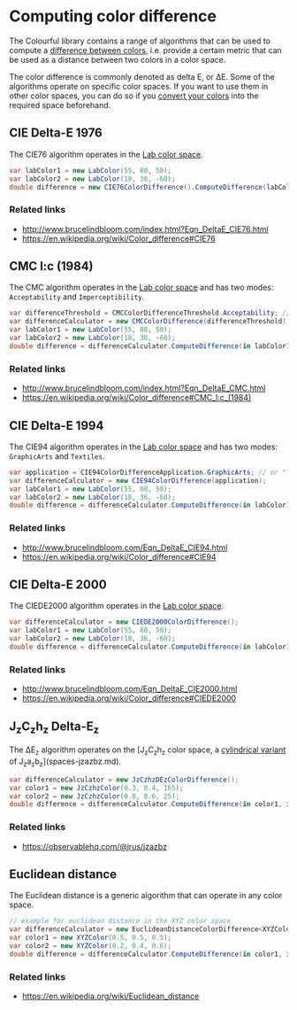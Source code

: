 # Computing color difference

The Colourful library contains a range of algorithms that can be used to compute a [difference between colors](https://en.wikipedia.org/wiki/Color_difference), i.e. provide a certain metric that can be used as a distance between two colors in a color space.

The color difference is commonly denoted as delta E, or ΔE. Some of the algorithms operate on specific color spaces. If you want to use them in other color spaces, you can do so if you [convert your colors](topic-conversion.md) into the required space beforehand.


## CIE Delta-E 1976

The CIE76 algorithm operates in the [Lab color space](spaces-lab.md).

```csharp
var labColor1 = new LabColor(55, 80, 50);
var labColor2 = new LabColor(18, 36, -60);
double difference = new CIE76ColorDifference().ComputeDifference(labColor1, labColor2); // 124.1169
```

### Related links

- http://www.brucelindbloom.com/index.html?Eqn_DeltaE_CIE76.html
- https://en.wikipedia.org/wiki/Color_difference#CIE76


## CMC l:c (1984)

The CMC algorithm operates in the [Lab color space](spaces-lab.md) and has two modes: `Acceptability` and `Imperceptibility`.

```csharp
var differenceThreshold = CMCColorDifferenceThreshold.Acceptability; // or "Imperceptibility"
var differenceCalculator = new CMCColorDifference(differenceThreshold);
var labColor1 = new LabColor(55, 80, 50);
var labColor2 = new LabColor(18, 36, -60);
double difference = differenceCalculator.ComputeDifference(in labColor1, in labColor2); // 69.7388
```

### Related links

- http://www.brucelindbloom.com/index.html?Eqn_DeltaE_CMC.html
- https://en.wikipedia.org/wiki/Color_difference#CMC_l:c_(1984)


## CIE Delta-E 1994

The CIE94 algorithm operates in the [Lab color space](spaces-lab.md) and has two modes: `GraphicArts` and `Textiles`.

```csharp
var application = CIE94ColorDifferenceApplication.GraphicArts; // or "Textiles"
var differenceCalculator = new CIE94ColorDifference(application);
var labColor1 = new LabColor(55, 80, 50);
var labColor2 = new LabColor(18, 36, -60);
double difference = differenceCalculator.ComputeDifference(in labColor1, in labColor2); // 60.7882
```

### Related links

- http://www.brucelindbloom.com/Eqn_DeltaE_CIE94.html
- https://en.wikipedia.org/wiki/Color_difference#CIE94


## CIE Delta-E 2000

The CIEDE2000 algorithm operates in the [Lab color space](spaces-lab.md).

```csharp
var differenceCalculator = new CIEDE2000ColorDifference();
var labColor1 = new LabColor(55, 80, 50);
var labColor2 = new LabColor(18, 36, -60);
double difference = differenceCalculator.ComputeDifference(in labColor1, in labColor2); // 52.2320
```

### Related links

- http://www.brucelindbloom.com/Eqn_DeltaE_CIE2000.html
- https://en.wikipedia.org/wiki/Color_difference#CIEDE2000


## J<sub>z</sub>C<sub>z</sub>h<sub>z</sub> Delta-E<sub>z</sub>

The ΔE<sub>z</sub> algorithm operates on the [J<sub>z</sub>C<sub>z</sub>h<sub>z</sub> color space, a [cylindrical variant](topic-cylindrical-spaces.md) of J<sub>z</sub>a<sub>z</sub>b<sub>z</sub>](spaces-jzazbz.md).

```csharp
var differenceCalculator = new JzCzhzDEzColorDifference();
var color1 = new JzCzhzColor(0.3, 0.4, 165);
var color2 = new JzCzhzColor(0.8, 0.6, 25);
double difference = differenceCalculator.ComputeDifference(in color1, in color2); // 1.0666
```

### Related links

- https://observablehq.com/@jrus/jzazbz


## Euclidean distance

The Euclidean distance is a generic algorithm that can operate in any color space. 

```csharp
// example for euclidean distance in the XYZ color space
var differenceCalculator = new EuclideanDistanceColorDifference<XYZColor>();
var color1 = new XYZColor(0.5, 0.5, 0.5);
var color2 = new XYZColor(0.2, 0.4, 0.6);
double difference = differenceCalculator.ComputeDifference(in color1, in color2); // 0.3317
```

### Related links

- https://en.wikipedia.org/wiki/Euclidean_distance
